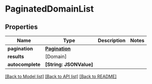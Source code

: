 # PaginatedDomainList

## Properties
Name | Type | Description | Notes
------------ | ------------- | ------------- | -------------
**pagination** | [**Pagination**](Pagination.md) |  | 
**results** | [Domain] |  | 
**autocomplete** | **[String: JSONValue]** |  | 

[[Back to Model list]](../README.md#documentation-for-models) [[Back to API list]](../README.md#documentation-for-api-endpoints) [[Back to README]](../README.md)


